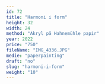 ```yaml
---
id: 72
title: "Harmoni i form"
height: 32
width: 24
method: "Akryl på Hahnemühle papir"
year: 2022
price: "750"
fileName: "IMG_4336.JPG"
medie: "paperpainting"
draft: "no"
slug: "harmoni-i-form"
weight: "10"
---
```

